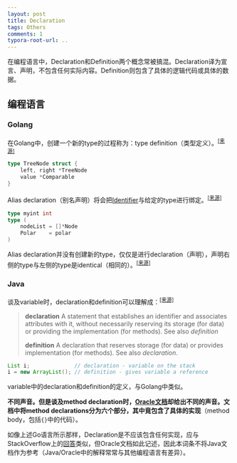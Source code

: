 ```yaml
---
layout: post
title: Declaration
tags: Others
comments: 1
typora-root-url: ..
---
```


在编程语言中，Declaration和Definition两个概念常被搞混。Declaration译为宣言、声明，不包含任何实际内容。Definition则包含了具体的逻辑代码或具体的数据。

## 编程语言

### Golang

在Golang中，创建一个新的type的过程称为：type definition（类型定义）。<sup>[[来源]](https://golang.org/ref/spec#Type_definitions)</sup>

```go
type TreeNode struct {
	left, right *TreeNode
	value *Comparable
}
```

Alias declaration（别名声明）将会把[Identifier](/Identifier)与给定的type进行绑定。<sup>[[来源]](https://golang.org/ref/spec#Alias_declarations)</sup>

```go
type myint int
type (
	nodeList = []*Node  
	Polar    = polar    
)
```

Alias declaration并没有创建新的type，仅仅是进行declaration（声明），声明右侧的type与左侧的type是identical（相同的）。<sup>[[来源]](https://golang.org/ref/spec#Alias_declarations)</sup>

### Java

谈及variable时，declaration和definition可以理解成：<sup>[[来源]](https://stackoverflow.com/a/11721417/4883754)</sup>

> **declaration**
> A statement that establishes an identifier and associates attributes with it, without necessarily reserving its storage (for data) or providing the implementation (for methods). See also *definition*
>
> **definition**
> A declaration that reserves storage (for data) or provides implementation (for methods). See also *declaration*.

```java
List i;              // declaration - variable on the stack  
i = new ArrayList(); // definition - gives variable a reference
```

variable中的declaration和definition的定义，与Golang中类似。

**不同声音。**但是谈及method declaration时，[Oracle文档](https://docs.oracle.com/javase/tutorial/java/javaOO/methods.html)却给出不同的声音。文档中将method declarations分为六个部分，其中竟包含了**具体的实现**（method body，包括`{}`中的代码）。

如像上述Go语言所示那样，Declaration是不应该包含任何实现，应与StackOverflow上的[回答](https://stackoverflow.com/a/11715494/4883754)类似，但Oracle文档如此记述，因此本词条不将Java文档作为参考（Java/Oracle中的解释常常与其他编程语言有差异）。



